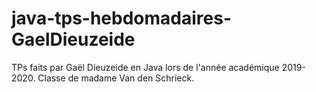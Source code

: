 # java-tps-hebdomadaires-GaelDieuzeide

TPs faits par Gaël Dieuzeide en Java lors de l'année académique 2019-2020.
Classe de madame Van den Schrieck.
